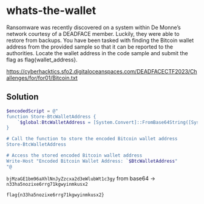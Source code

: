 # whats-the-wallet

Ransomware was recently discovered on a system within De Monne’s network courtesy of a DEADFACE member. 
Luckily, they were able to restore from backups. 
You have been tasked with finding the Bitcoin wallet address from the provided sample so that it can be reported to the authorities. 
Locate the wallet address in the code sample and submit the flag as flag{wallet_address}.

https://cyberhacktics.sfo2.digitaloceanspaces.com/DEADFACECTF2023/Challenges/for/for01/Bitcoin.txt

## Solution

```ps1
$encodedScript = @"
function Store-BtcWalletAddress {
    `$global:BtcWalletAddress = [System.Convert]::FromBase64String([System.Text.Encoding]::UTF8.GetBytes('bjMzaGE1bm96aXhlNnJyZzcxa2d3eWlubWt1c3gy'))
}

# Call the function to store the encoded Bitcoin wallet address
Store-BtcWalletAddress

# Access the stored encoded Bitcoin wallet address
Write-Host "Encoded Bitcoin Wallet Address: `$BtcWalletAddress"
"@
```

`bjMzaGE1bm96aXhlNnJyZzcxa2d3eWlubWt1c3gy` from base64 -> `n33ha5nozixe6rrg71kgwyinmkusx2`

`flag{n33ha5nozixe6rrg71kgwyinmkusx2}`